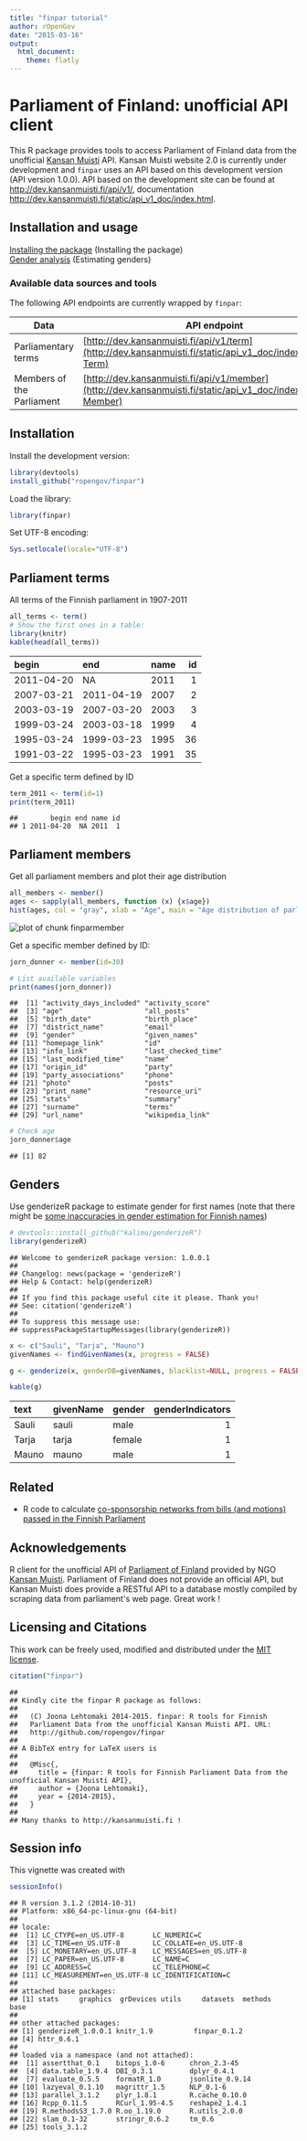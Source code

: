 ```yaml
---
title: "finpar tutorial"
author: rOpenGov
date: "2015-03-16"
output:
  html_document:
    theme: flatly
---
```

<!--
%\VignetteEngine{knitr::rmarkdown}
%\VignetteIndexEntry{finpar Markdown Vignette}
%\usepackage[utf8]{inputenc}
-->


Parliament of Finland: unofficial API client
===========

This R package provides tools to access Parliament of Finland data
from the unofficial [Kansan Muisti](http://kansanmuisti.fi)
API. Kansan Muisti website 2.0 is currently under development and
`finpar` uses an API based on this development version (API version
1.0.0). API based on the development site can be found at
http://dev.kansanmuisti.fi/api/v1/, documentation
http://dev.kansanmuisti.fi/static/api_v1_doc/index.html.

## Installation and usage

[Installing the package](#installation) (Installing the package)  
[Gender analysis](#genders) (Estimating genders)  

### Available data sources and tools

The following API endpoints are currently wrapped by `finpar`:

| Data                | API endpoint                       | Function                           |
|---------------------|------------------------------------|------------------------------------|
| Parliamentary terms | [http://dev.kansanmuisti.fi/api/v1/term](http://dev.kansanmuisti.fi/static/api_v1_doc/index.html#api-Term) | `term()` |
| Members of the Parliament | [http://dev.kansanmuisti.fi/api/v1/member](http://dev.kansanmuisti.fi/static/api_v1_doc/index.html#api-Member) | `member()` |


## <a name="installation"></a>Installation

Install the development version:


```r
library(devtools)
install_github("ropengov/finpar")
```

Load the library:


```r
library(finpar)
```

Set UTF-8 encoding:


```r
Sys.setlocale(locale="UTF-8") 
```

## <a name="terms"></a>Parliament terms

All terms of the Finnish parliament in 1907-2011


```r
all_terms <- term()
# Show the first ones in a table:
library(knitr)
kable(head(all_terms))
```



|begin      |end        |name | id|
|:----------|:----------|:----|--:|
|2011-04-20 |NA         |2011 |  1|
|2007-03-21 |2011-04-19 |2007 |  2|
|2003-03-19 |2007-03-20 |2003 |  3|
|1999-03-24 |2003-03-18 |1999 |  4|
|1995-03-24 |1999-03-23 |1995 | 36|
|1991-03-22 |1995-03-23 |1991 | 35|

Get a specific term defined by ID  


```r
term_2011 <- term(id=1)  
print(term_2011)
```

```
##        begin end name id
## 1 2011-04-20  NA 2011  1
```



## <a name="members"></a>Parliament members

Get all parliament members and plot their age distribution


```r
all_members <- member()
ages <- sapply(all_members, function (x) {x$age})
hist(ages, col = "gray", xlab = "Age", main = "Age distribution of parliament members", las = 2)
```

![plot of chunk finparmember](figure/finparmember-1.png) 

Get a specific member defined by ID:


```r
jorn_donner <- member(id=30)  

# List available variables
print(names(jorn_donner))
```

```
##  [1] "activity_days_included" "activity_score"        
##  [3] "age"                    "all_posts"             
##  [5] "birth_date"             "birth_place"           
##  [7] "district_name"          "email"                 
##  [9] "gender"                 "given_names"           
## [11] "homepage_link"          "id"                    
## [13] "info_link"              "last_checked_time"     
## [15] "last_modified_time"     "name"                  
## [17] "origin_id"              "party"                 
## [19] "party_associations"     "phone"                 
## [21] "photo"                  "posts"                 
## [23] "print_name"             "resource_uri"          
## [25] "stats"                  "summary"               
## [27] "surname"                "terms"                 
## [29] "url_name"               "wikipedia_link"
```

```r
# Check age
jorn_donner$age
```

```
## [1] 82
```

## <a name="gender"></a>Genders

Use genderizeR package to estimate gender for first names (note that there might be [some inaccuracies in gender estimation for Finnish names](https://github.com/rOpenGov/finpar/issues/2))


```r
# devtools::install_github("kalimu/genderizeR")
library(genderizeR)
```

```
## Welcome to genderizeR package version: 1.0.0.1
## 
## Changelog: news(package = 'genderizeR')
## Help & Contact: help(genderizeR)
## 
## If you find this package useful cite it please. Thank you! 
## See: citation('genderizeR')
## 
## To suppress this message use:
## suppressPackageStartupMessages(library(genderizeR))
```

```r
x <- c("Sauli", "Tarja", "Mauno")
givenNames <- findGivenNames(x, progress = FALSE)
```



```r
g <- genderize(x, genderDB=givenNames, blacklist=NULL, progress = FALSE)
```

```r
kable(g)
```



|text  |givenName |gender | genderIndicators|
|:-----|:---------|:------|----------------:|
|Sauli |sauli     |male   |                1|
|Tarja |tarja     |female |                1|
|Mauno |mauno     |male   |                1|

## Related 

 * R code to calculate [co-sponsorship networks from bills (and motions) passed in the Finnish Parliament](https://github.com/briatte/eduskunta/)


## Acknowledgements

R client for the unofficial API of [Parliament of Finland](http://web.eduskunta.fi/Resource.phx/parliament/index.htx) provided by NGO [Kansan Muisti](http://www.kansanmuisti.fi/about/background/). Parliament of Finland does not provide an official API, but Kansan Muisti does provide a RESTful API to a database mostly compiled by scraping data from parliament's web page. Great work !


## Licensing and Citations

This work can be freely used, modified and distributed under the 
[MIT license](http://en.wikipedia.org/wiki/MIT_License).


```r
citation("finpar")
```

```
## 
## Kindly cite the finpar R package as follows:
## 
##   (C) Joona Lehtomaki 2014-2015. finpar: R tools for Finnish
##   Parliament Data from the unofficial Kansan Muisti API. URL:
##   http://github.com/ropengov/finpar
## 
## A BibTeX entry for LaTeX users is
## 
##   @Misc{,
##     title = {finpar: R tools for Finnish Parliament Data from the unofficial Kansan Muisti API},
##     author = {Joona Lehtomaki},
##     year = {2014-2015},
##   }
## 
## Many thanks to http://kansanmuisti.fi !
```

## Session info

This vignette was created with


```r
sessionInfo()
```

```
## R version 3.1.2 (2014-10-31)
## Platform: x86_64-pc-linux-gnu (64-bit)
## 
## locale:
##  [1] LC_CTYPE=en_US.UTF-8       LC_NUMERIC=C              
##  [3] LC_TIME=en_US.UTF-8        LC_COLLATE=en_US.UTF-8    
##  [5] LC_MONETARY=en_US.UTF-8    LC_MESSAGES=en_US.UTF-8   
##  [7] LC_PAPER=en_US.UTF-8       LC_NAME=C                 
##  [9] LC_ADDRESS=C               LC_TELEPHONE=C            
## [11] LC_MEASUREMENT=en_US.UTF-8 LC_IDENTIFICATION=C       
## 
## attached base packages:
## [1] stats     graphics  grDevices utils     datasets  methods   base     
## 
## other attached packages:
## [1] genderizeR_1.0.0.1 knitr_1.9          finpar_0.1.2      
## [4] httr_0.6.1        
## 
## loaded via a namespace (and not attached):
##  [1] assertthat_0.1    bitops_1.0-6      chron_2.3-45     
##  [4] data.table_1.9.4  DBI_0.3.1         dplyr_0.4.1      
##  [7] evaluate_0.5.5    formatR_1.0       jsonlite_0.9.14  
## [10] lazyeval_0.1.10   magrittr_1.5      NLP_0.1-6        
## [13] parallel_3.1.2    plyr_1.8.1        R.cache_0.10.0   
## [16] Rcpp_0.11.5       RCurl_1.95-4.5    reshape2_1.4.1   
## [19] R.methodsS3_1.7.0 R.oo_1.19.0       R.utils_2.0.0    
## [22] slam_0.1-32       stringr_0.6.2     tm_0.6           
## [25] tools_3.1.2
```




